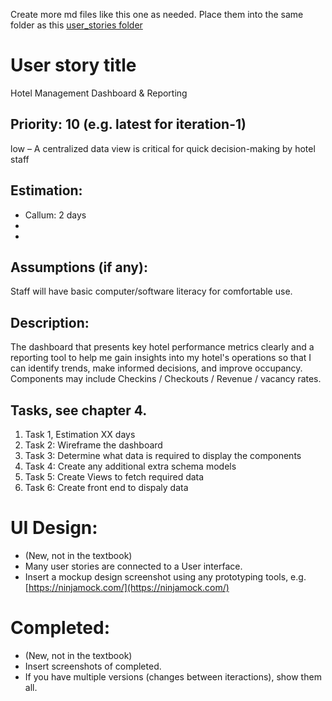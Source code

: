 Create more md files like this one as needed. Place them into the same folder 
as this [user_stories folder](./)

# User story title
Hotel Management Dashboard & Reporting

## Priority: 10 (e.g. latest for iteration-1)
low – A centralized data view is critical for quick decision-making by hotel staff

## Estimation:
* Callum: 2 days 
* 
* 

## Assumptions (if any):
Staff will have basic computer/software literacy for comfortable use.

## Description:
The dashboard that presents key hotel performance metrics clearly and a reporting tool to help me gain insights into my hotel's operations so that I can identify trends, make informed decisions, and improve occupancy.
Components may include Checkins / Checkouts / Revenue / vacancy rates.
## Tasks, see chapter 4.

1. Task 1, Estimation XX days
2. Task 2: Wireframe the dashboard
3. Task 3: Determine what data is required to display the components
4. Task 4: Create any additional extra schema models 
4. Task 5: Create Views to fetch required data
5. Task 6: Create front end to dispaly data



# UI Design:
* (New, not in the textbook) 
* Many user stories are connected to a User interface.
* Insert a mockup design screenshot using any prototyping tools, e.g. [https://ninjamock.com/](https://ninjamock.com/)

# Completed:
* (New, not in the textbook) 
* Insert screenshots of completed. 
* If you have multiple versions (changes between iteractions), show them all.

